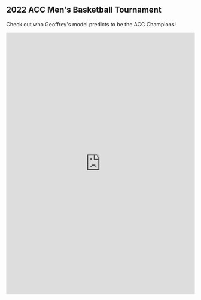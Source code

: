 ## 2022 ACC Men's Basketball Tournament
Check out who Geoffrey's model predicts to be the ACC Champions!
<iframe src="https://gcdean38.github.io/maneater/ACCTournament2022.html" style="border:0px #ffffff none;" name="myiFrame" scrolling="yes" frameborder="1" marginheight="0px" marginwidth="0px" height="700" width="100%" allowfullscreen></iframe>